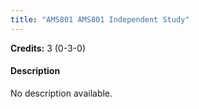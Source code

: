 ```yaml
---
title: "AMS801 AMS801 Independent Study"
---
```

**Credits:** 3 (0-3-0)

#### Description
No description available.